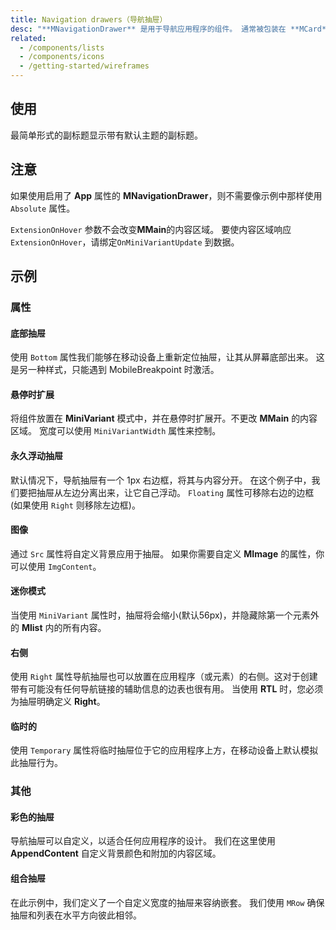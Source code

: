 ```yaml
---
title: Navigation drawers（导航抽屉）
desc: "**MNavigationDrawer** 是用于导航应用程序的组件。 通常被包装在 **MCard** 元素中使用。"
related:
  - /components/lists
  - /components/icons
  - /getting-started/wireframes
---
```


## 使用

最简单形式的副标题显示带有默认主题的副标题。

<navigation-drawers-usage></navigation-drawers-usage>

## 注意

<!--alert:error-->
如果使用启用了 **App** 属性的 **MNavigationDrawer**，则不需要像示例中那样使用 `Absolute` 属性。
<!--/alert:error-->

<!--alert:info-->
`ExtensionOnHover` 参数不会改变**MMain**的内容区域。 要使内容区域响应`ExtensionOnHover`，请绑定`OnMiniVariantUpdate` 到数据。
<!--/alert:info-->

## 示例

### 属性

#### 底部抽屉

使用 `Bottom` 属性我们能够在移动设备上重新定位抽屉，让其从屏幕底部出来。 这是另一种样式，只能遇到 MobileBreakpoint 时激活。

<masa-example file="Examples.navigation_drawers.Bottom"></masa-example>

#### 悬停时扩展

将组件放置在 **MiniVariant** 模式中，并在悬停时扩展开。不更改 **MMain** 的内容区域。 宽度可以使用 `MiniVariantWidth` 属性来控制。

<masa-example file="Examples.navigation_drawers.ExpandOnHover"></masa-example>

#### 永久浮动抽屉

默认情况下，导航抽屉有一个 1px 右边框，将其与内容分开。 在这个例子中，我们要把抽屉从左边分离出来，让它自己浮动。 `Floating` 属性可移除右边的边框(如果使用 `Right` 则移除左边框)。

<masa-example file="Examples.navigation_drawers.Floating"></masa-example>

#### 图像

通过 `Src` 属性将自定义背景应用于抽屉。 如果你需要自定义 **MImage** 的属性，你可以使用 `ImgContent`。

<masa-example file="Examples.navigation_drawers.Image"></masa-example>

#### 迷你模式

当使用 `MiniVariant` 属性时，抽屉将会缩小(默认56px)，并隐藏除第一个元素外的 **Mlist** 内的所有内容。

<masa-example file="Examples.navigation_drawers.Mini"></masa-example>

#### 右侧

使用 `Right` 属性导航抽屉也可以放置在应用程序（或元素）的右侧。这对于创建带有可能没有任何导航链接的辅助信息的边表也很有用。 当使用 **RTL** 时，您必须为抽屉明确定义 **Right**。

<masa-example file="Examples.navigation_drawers.Right"></masa-example>

#### 临时的

使用 `Temporary` 属性将临时抽屉位于它的应用程序上方，在移动设备上默认模拟此抽屉行为。

<masa-example file="Examples.navigation_drawers.Temporary"></masa-example>

### 其他

#### 彩色的抽屉

导航抽屉可以自定义，以适合任何应用程序的设计。 我们在这里使用 **AppendContent** 自定义背景颜色和附加的内容区域。

<masa-example file="Examples.navigation_drawers.Color"></masa-example>

#### 组合抽屉

在此示例中，我们定义了一个自定义宽度的抽屉来容纳嵌套。 我们使用 `MRow` 确保抽屉和列表在水平方向彼此相邻。

<masa-example file="Examples.navigation_drawers.Constitute"></masa-example>

